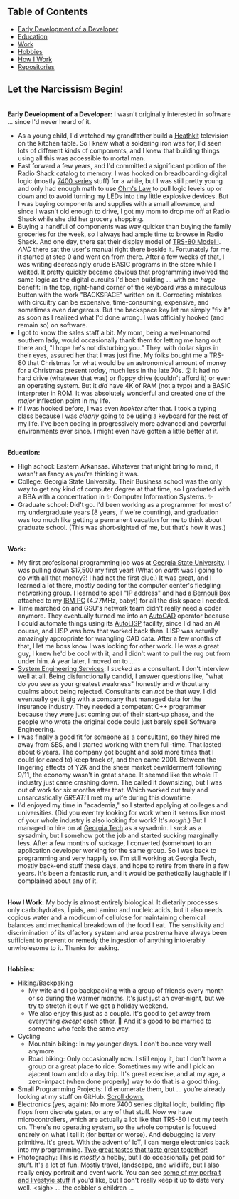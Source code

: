 

## Table of Contents
- [Early Development of a Developer](#development)
- [Education](#education)
- [Work](#work)
- [Hobbies](#hobbies)
- [How I Work](#just_silly)
- [Repositories](#repos)

## Let the Narcissism Begin!
<a name="development"></a><br/>
**Early Development of a Developer:** I wasn't originally interested in software ... since I'd never heard of it.
- As a young child, I'd watched my grandfather build a [Heathkit](https://www.heathkit.com) television on the kitchen table. So I knew what a soldering iron was for, I'd seen lots of different kinds of components, and I knew that building things using all this was accessible to mortal man.
- Fast forward a few years, and I'd committed a significant portion of the Radio Shack catalog to memory. I was hooked on breadboarding digital logic (mostly [7400 series](https://en.wikipedia.org/wiki/7400-series_integrated_circuits) stuff) for a while, but I was still pretty young and only had enough math to use [Ohm's Law](https://en.wikipedia.org/wiki/Ohm's_law) to pull logic levels up or down and to avoid turning my LEDs into tiny little explosive devices. But I was buying components and supplies with a small allowance, and since I wasn't old enough to drive, I got my mom to drop me off at Radio Shack while she did her grocery shopping.
- Buying a handful of components was way quicker than buying the family groceries for the week, so I always had ample time to browse in Radio Shack. And one day, there sat their display model of [TRS-80 Model I](https://en.wikipedia.org/wiki/TRS-80). _AND_ there sat the user's manual right there beside it. Fortunately for me, it started at step 0 and went on from there. After a few weeks of that, I was writing decreasingly crude BASIC programs in the store while I waited. It pretty quickly became obvious that programming involved the same logic as the digital curcuits I'd been building ... with one _huge_ benefit: In the top, right-hand corner of the keyboard was a miraculous button with the work "BACKSPACE" written on it. Correcting mistakes with circuitry can be expensive, time-consuming, expensive, and sometimes even dangerous. But the backspace key let me simply "fix it" as soon as I realized what I'd done wrong. I was officially hooked (and remain so) on software.
- I got to know the sales staff a bit. My mom, being a well-manored southern lady, would occasionally thank them for letting me hang out there and, "I hope he's not disturbing you." They, with dollar signs in their eyes, assured her that I was just fine. My folks bought me a TRS-80 that Christmas for what would be an astronomical amount of money for a Christmas present _today_, much less in the late 70s. :astonished:  It had no hard drive (whatever that was) or floppy drive (couldn't afford it) or even an operating system. But it _did_ have 4K of RAM (not a typo) and a BASIC interpreter in ROM. It was absolutely wonderful and created one of the _major_ inflection point in my life.
- If I was hooked before, I was even _hookter_ after that. I took a typing class because I was _clearly_ going to be using a keyboard for the rest of my life. I've been coding in progressively more advanced and powerful environments ever since. I might even have gotten a little better at it.

<a name="education"></a><br/>
**Education:**
- High school: Eastern Arkansas. Whatever that might bring to mind, it wasn't as fancy as you're thinking it was.
- College: Georgia State University. Their Business school was the only way to get any kind of computer degree at that time, so I graduated with a BBA with a concentration in :sparkles: Computer Information Systems. :sparkles:
- Graduate school: Did't go. I'd been working as a programmer for most of my undergraduate years (8 years, if we're counting), and graduation was too much like getting a permanent vacation for me to think about graduate school. (This was short-sighted of me, but that's how it was.)

<a name="work"></a><br/>
**Work:**
- My first profesisonal programming job was at [Georgia State University](https://www.gsu.edu). I was pulling down $17,500 my first year! (What on _earth_ was I going to do with all that money?! I had not the first clue.) It was great, and I learned a lot there, mostly coding for the computer center's fledgling networking group. I learned to spell "IP address" and had a [Bernouli Box](https://en.wikipedia.org/wiki/Bernoulli_Box) attached to my [IBM PC](https://en.wikipedia.org/wiki/IBM_Personal_Computer) (4.77MHz, baby!) for all the disk space I needed.
- Time marched on and GSU's network team didn't really need a coder anymore. They eventually turned me into an [AutoCAD](https://www.autodesk.com) operator because I could automate things using its [AutoLISP](https://en.wikipedia.org/wiki/AutoLISP) facility, since I'd had an AI course, and LISP was how that worked back then. LISP was actually amazingly appropriate for wrangling CAD data. After a few months of that, I let me boss know I was looking for other work. He was a great guy, I knew he'd be cool with it, and I didn't want to pull the rug out from under him. A year later, I moved on to ...
- [System Engineering Services](https://www.sesc.com): I _sucked_ as a consultant. I don't interview well at all. Being disfunctionally candid, I answer questions like, "what do you see as your greatest weakness" honestly and without any qualms about being rejected. Consultants can _not_ be that way. I did eventually get it gig with a company that managed data for the insurance industry. They needed a competent C++ programmer because they were just coming out of their start-up phase, and the people who wrote the original code could just barely spell Software Engineering.
- I was finally a good fit for someone as a consultant, so they hired me away from SES, and I started working with them full-time. That lasted about 6 years. The company got bought and sold more times that I could (or cared to) keep track of, and then came 2001. Between the lingering effects of Y2K and the sheer market bewilderment following 9/11, the economy wasn't in great shape. It seemed like the whole IT industry just came crashing down. The called it downsizing, but I was out of work for six months after that. Which worked out truly and unsarcastically _GREAT!_ I met my wife during this downtime. 
- I'd enjoyed my time in "academia," so I started applying at colleges and universities. (Did you ever try looking for work when it seems like most of your whole industry is also looking for work? It's _rough_.) But I managed to hire on at [Georgia Tech](https://gatech.edu) as a sysadmin. I _suck_ as a sysadmin, but I somehow got the job and started sucking marginally less. After a few months of suckage, I converted (somehow) to an application developer working for the same group. So I was back to programming and very happily so. I'm still working at Georgia Tech, mostly back-end stuff these days, and hope to retire from there in a few years. It's been a fantastic run, and it would be pathetically laughable if I complained about any of it.

<a name="just_silly"></a><br/>
**How I Work:** My body is almost entirely biological. It dietarily processes only carbohydrates, lipids, and amino and nucleic acids, but it also needs copious water and a modicum of cellulose for maintaining chemical balances and mechanical breakdown of the food I eat. The sensitivity and discrimination of its olfactory system and area postrema have always been sufficient to prevent or remedy the ingestion of anything intolerably unwholesome to it. Thanks for asking.

<a name="hobbies"></a><br/>
**Hobbies:**
- Hiking/Backpaking
  - My wife and I go backpacking with a group of friends every month or so during the warmer months. It's just just an over-night, but we try to stretch it out if we get a holiday weekend.
  - We also enjoy this just as a couple. It's good to get away from everything _except_ each other. :couple: And it's good to be married to someone who feels the same way.
- Cycling
  - Mountain biking: In my younger days. I don't bounce very well anymore.
  - Road biking: Only occasionally now. I still enjoy it, but I don't have a group or a great place to ride. Sometimes my wife and I pick an ajacent town and do a day trip. It's great exercise, and at my age, a zero-impact (when done properly) way to do that is a good thing.
- Small Programming Projects: I'd enumerate them, but ... you're already looking at my stuff on GitHub. [Scroll down.](#repos)
- Electronics (yes, again): No more 7400 series digital logic, building flip flops from discrete gates, or any of that stuff. Now we have microcontrollers, which are actually a lot like that TRS-80 I cut my teeth on. There's no operating system, so the whole computer is focused entirely on what I tell it (for better or worse). And debugging is very primitive. It's great. With the advent of IoT, I can merge electronics back into my programming. [Two great tastes that taste great together!](https://www.youtube.com/watch?v=DJLDF6qZUX0)
- Photography: This is _mostly_ a hobby, but I do occasionally get paid for stuff. It's a lot of fun. Mostly travel, landscape, and wildlife, but I also really enjoy portrait and event work. You can see [some of my portrait and livestyle stuff](https://www.jeffclough.photo) if you'd like, but I don't really keep it up to date very well. \<sigh\> ... the cobbler's children ...

<!--
**jeffclough/jeffclough** is a ✨ _special_ ✨ repository because its `README.md` (this file) appears on your GitHub profile.

Here are some ideas to get you started:

- 🔭 I’m currently working on ...
- 🌱 I’m currently learning ...
- 👯 I’m looking to collaborate on ...
- 🤔 I’m looking for help with ...
- 💬 Ask me about ...
- 📫 How to reach me: ...
- 😄 Pronouns: ...
- ⚡ Fun fact: ...
-->

<a name="repos"></a> <!-- Make sure this line is last. -->
